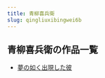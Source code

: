 ```yaml
---
title: 青柳喜兵衛
slug: qingliuxibingwei6b
---
```


## 青柳喜兵衛の作品一覧

- [夢の如く出現した彼](mengnorukuchuxianshitabi07)
